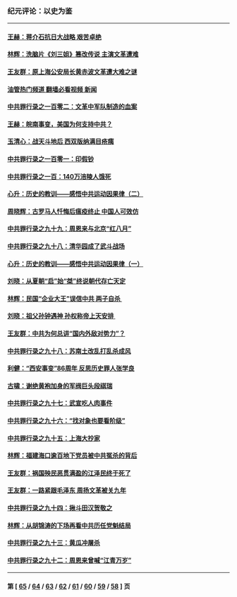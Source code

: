 ### 纪元评论：以史为鉴
---
#### [王赫：蒋介石抗日大战略 艰苦卓绝](../../pages/nsc1028/n13904249.md?01150330) 
#### [林辉：洗脑片《刘三姐》篡改传说 主演文革遭难](../../pages/nsc1028/n13899238.md?01150330) 
#### [王友群：原上海公安局长黄赤波文革遭大难之谜](../../pages/nsc1028/n13898139.md?01150330) 
#### [油管热门频道 翻墙必看视频 新闻](ok?01150330)
#### [中共罪行录之一百零二：文革中军队制造的血案](../../pages/nsc1028/n13897782.md?01150330) 
#### [王赫：皖南事变，美国为何支持中共？](../../pages/nsc1028/n13897035.md?01150330) 
#### [玉清心：战天斗地后 西双版纳满目疮痍](../../pages/nsc1028/n13895566.md?01150330) 
#### [中共罪行录之一百零一：印假钞](../../pages/nsc1028/n13896066.md?01150330) 
#### [中共罪行录之一百：140万涪陵人饿死](../../pages/nsc1028/n13892716.md?01150330) 
#### [心升：历史的教训——感悟中共运动因果律（二）](../../pages/nsc1028/n13892402.md?01150330) 
#### [周晓辉：古罗马人忏悔后瘟疫终止 中国人可效仿](../../pages/nsc1028/n13891767.md?01150330) 
#### [中共罪行录之九十九：周恩来与北京“红八月”](../../pages/nsc1028/n13892095.md?01150330) 
#### [中共罪行录之九十八：清华园成了武斗战场](../../pages/nsc1028/n13891003.md?01150330) 
#### [心升：历史的教训——感悟中共运动因果律（一）](../../pages/nsc1028/n13890731.md?01150330) 
#### [刘晓：从夏朝“启”始“桀”终说朝代存亡天定](../../pages/nsc1028/n13874028.md?01150330) 
#### [林辉：民国“企业大王”误信中共  两子自杀 ](../../pages/nsc1028/n13886313.md?01150330) 
#### [刘晓：祖父孙钟遇神 孙权称帝上天安排 ](../../pages/nsc1028/n13882761.md?01150330) 
#### [王友群：中共为何总讲“国内外敌对势力”？](../../pages/nsc1028/n13881858.md?01150330) 
#### [中共罪行录之九十八：苏南土改乱打乱杀成风](../../pages/nsc1028/n13881845.md?01150330) 
#### [利健：“西安事变”86周年 反思历史罪人张学良](../../pages/nsc1028/n13882019.md?01150330) 
#### [古啸：谢绝黄袍加身的军阀巨头段祺瑞](../../pages/nsc1028/n13881966.md?01150330) 
#### [中共罪行录之九十七：武宣吃人肉事件](../../pages/nsc1028/n13881566.md?01150330) 
#### [中共罪行录之九十六：“找对象也要看阶级”](../../pages/nsc1028/n13880181.md?01150330) 
#### [中共罪行录之九十五：上海大抄家](../../pages/nsc1028/n13879492.md?01150330) 
#### [林辉：福建海口逾百地下党员被中共冤杀的背后](../../pages/nsc1028/n13878946.md?01150330) 
#### [王友群：祸国殃民恶贯满盈的江泽民终于死了](../../pages/nsc1028/n13876096.md?01150330) 
#### [王友群：一路紧跟毛泽东 周扬文革被关九年](../../pages/nsc1028/n13873383.md?01150330) 
#### [中共罪行录之九十四：揪斗田汉贺敬之](../../pages/nsc1028/n13872944.md?01150330) 
#### [林辉：从胡锦涛的下场再看中共历任党魁结局](../../pages/nsc1028/n13872142.md?01150330) 
#### [中共罪行录之九十三：黄瓜冲屠杀](../../pages/nsc1028/n13872199.md?01150330) 
#### [中共罪行录之九十二：周恩来曾喊“江青万岁”](../../pages/nsc1028/n13869483.md?01150330) 

---
#### 第 [ [65](./65.md?01150330) / [64](./64.md?01150330) / [63](./63.md?01150330) / [62](./62.md?01150330) / [61](./61.md?01150330) / [60](./60.md?01150330) / [59](./59.md?01150330) / [58](./58.md?01150330) ] 页
